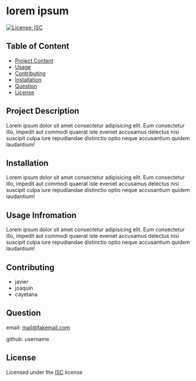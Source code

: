 
# lorem ipsum

[![License: ISC](https://img.shields.io/badge/License-ISC-blue.svg)](https://opensource.org/licenses/ISC)

## Table of Content
- [Project Content](#Description)
- [Usage](#Usage)
- [Contributing](#Contributing)
- [Installation](#Instalation)
- [Question](#Question)
- [License](#License)

## Project Description
Lorem ipsum dolor sit amet consectetur adipisicing elit. Eum consectetur illo, impedit aut commodi quaerat iste eveniet accusamus delectus nisi suscipit culpa iure repudiandae distinctio optio neque accusantium quidem laudantium!

## Installation
Lorem ipsum dolor sit amet consectetur adipisicing elit. Eum consectetur illo, impedit aut commodi quaerat iste eveniet accusamus delectus nisi suscipit culpa iure repudiandae distinctio optio neque accusantium quidem laudantium!

## Usage Infromation
Lorem ipsum dolor sit amet consectetur adipisicing elit. Eum consectetur illo, impedit aut commodi quaerat iste eveniet accusamus delectus nisi suscipit culpa iure repudiandae distinctio optio neque accusantium quidem laudantium!

## Contributing
- javier
-  joaquin
-  cayetana

## Question

email: mail@fakemail.com

github: username



## License
Licensed under the [ISC](https://chooseaLicense.com/licenses/isc/) license

    